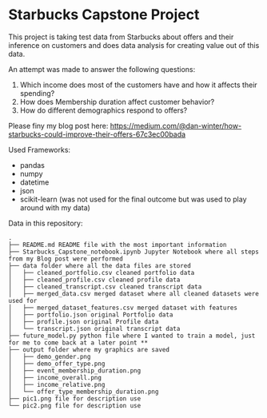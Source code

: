 # Starbucks Capstone Project

This project is taking test data from Starbucks about offers and their inference on customers and does data analysis for creating value out of this data.

An attempt was made to answer the following questions:
1. Which income does most of the customers have and how it affects their spending?
2. How does Membership duration affect customer behavior?
3. How do different demographics respond to offers?

Please finy my blog post here:
https://medium.com/@dan-winter/how-starbucks-could-improve-their-offers-67c3ec00bada

Used Frameworks:
- pandas
- numpy
- datetime
- json
- scikit-learn (was not used for the final outcome but was used to play around with my data)

Data in this repository:
```plaintext
.
├── README.md README file with the most important information
├── Starbucks_Capstone_notebook.ipynb Jupyter Notebook where all steps from my Blog post were performed
├── data folder where all the data files are stored
│   ├── cleaned_portfolio.csv cleaned portfolio data
│   ├── cleaned_profile.csv cleaned profile data
│   ├── cleaned_transcript.csv cleaned transcript data
│   ├── merged_data.csv merged dataset where all cleaned datasets were used for
│   ├── merged_dataset_features.csv merged dataset with features
│   ├── portfolio.json original Portfolio data
│   ├── profile.json original Profile data
│   └── transcript.json original transcript data
├── future_model.py python file where I wanted to train a model, just for me to come back at a later point **
├── output folder where my graphics are saved
│   ├── demo_gender.png
│   ├── demo_offer_type.png
│   ├── event_membership_duration.png
│   ├── income_overall.png
│   ├── income_relative.png
│   └── offer_type_membership_duration.png
├── pic1.png file for description use
└── pic2.png file for description use
```